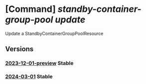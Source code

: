 # [Command] _standby-container-group-pool update_

Update a StandbyContainerGroupPoolResource

## Versions

### [2023-12-01-preview](/Resources/mgmt-plane/L3N1YnNjcmlwdGlvbnMve30vcmVzb3VyY2Vncm91cHMve30vcHJvdmlkZXJzL21pY3Jvc29mdC5zdGFuZGJ5cG9vbC9zdGFuZGJ5Y29udGFpbmVyZ3JvdXBwb29scy97fQ==/2023-12-01-preview.xml) **Stable**

<!-- mgmt-plane /subscriptions/{}/resourcegroups/{}/providers/microsoft.standbypool/standbycontainergrouppools/{} 2023-12-01-preview -->

### [2024-03-01](/Resources/mgmt-plane/L3N1YnNjcmlwdGlvbnMve30vcmVzb3VyY2Vncm91cHMve30vcHJvdmlkZXJzL21pY3Jvc29mdC5zdGFuZGJ5cG9vbC9zdGFuZGJ5Y29udGFpbmVyZ3JvdXBwb29scy97fQ==/2024-03-01.xml) **Stable**

<!-- mgmt-plane /subscriptions/{}/resourcegroups/{}/providers/microsoft.standbypool/standbycontainergrouppools/{} 2024-03-01 -->
